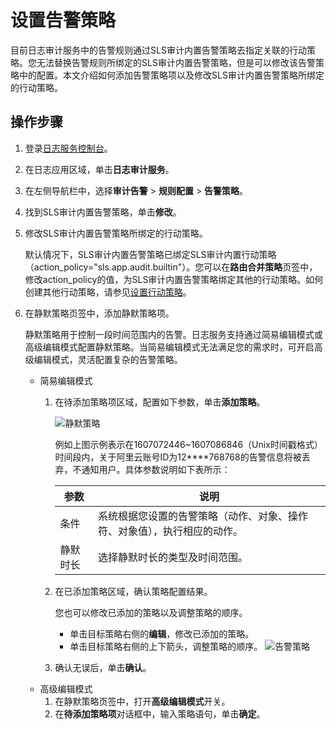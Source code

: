 # 设置告警策略

目前日志审计服务中的告警规则通过SLS审计内置告警策略去指定关联的行动策略。您无法替换告警规则所绑定的SLS审计内置告警策略，但是可以修改该告警策略中的配置。本文介绍如何添加告警策略项以及修改SLS审计内置告警策略所绑定的行动策略。

## 操作步骤

1.  登录[日志服务控制台](https://sls.console.aliyun.com)。

2.  在日志应用区域，单击**日志审计服务**。

3.  在左侧导航栏中，选择**审计告警** \> **规则配置** \> **告警策略**。

4.  找到SLS审计内置告警策略，单击**修改**。

5.  修改SLS审计内置告警策略所绑定的行动策略。

    默认情况下，SLS审计内置告警策略已绑定SLS审计内置行动策略（action\_policy="sls.app.audit.builtin"）。您可以在**路由合并策略**页签中，修改action\_policy的值，为SLS审计内置告警策略绑定其他的行动策略。如何创建其他行动策略，请参见[设置行动策略](/cn.zh-CN/应用中心（App）/日志审计服务/告警/设置行动策略.md)。

6.  在静默策略页签中，添加静默策略项。

    静默策略用于控制一段时间范围内的告警。日志服务支持通过简易编辑模式或高级编辑模式配置静默策略。当简易编辑模式无法满足您的需求时，可开启高级编辑模式，灵活配置复杂的告警策略。

    -   简易编辑模式
        1.  在待添加策略项区域，配置如下参数，单击**添加策略**。

            ![静默策略](https://static-aliyun-doc.oss-accelerate.aliyuncs.com/assets/img/zh-CN/4013707061/p188426.png)

            例如上图示例表示在1607072446~1607086846（Unix时间戳格式）时间段内，关于阿里云账号ID为12\*\*\*\*768768的告警信息将被丢弃，不通知用户。具体参数说明如下表所示：

            |参数|说明|
            |--|--|
            |条件|系统根据您设置的告警策略（动作、对象、操作符、对象值），执行相应的动作。|
            |静默时长|选择静默时长的类型及时间范围。|

        2.  在已添加策略区域，确认策略配置结果。

            您也可以修改已添加的策略以及调整策略的顺序。

            -   单击目标策略右侧的**编辑**，修改已添加的策略。
            -   单击目标策略右侧的上下箭头，调整策略的顺序。
            ![告警策略](https://static-aliyun-doc.oss-accelerate.aliyuncs.com/assets/img/zh-CN/4013707061/p188206.png)

        3.  确认无误后，单击**确认**。
    -   高级编辑模式
        1.  在静默策略页签中，打开**高级编辑模式**开关。
        2.  在**待添加策略项**对话框中，输入策略语句，单击**确定**。

